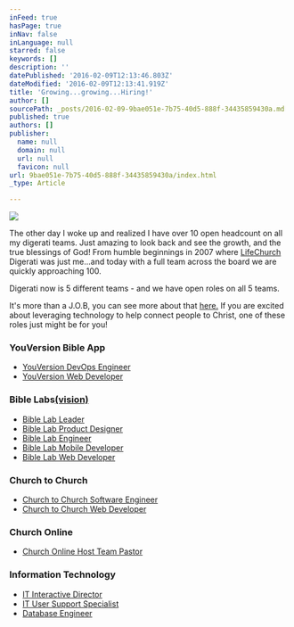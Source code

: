 ```yaml
---
inFeed: true
hasPage: true
inNav: false
inLanguage: null
starred: false
keywords: []
description: ''
datePublished: '2016-02-09T12:13:46.803Z'
dateModified: '2016-02-09T12:13:41.919Z'
title: 'Growing...growing...Hiring!'
author: []
sourcePath: _posts/2016-02-09-9bae051e-7b75-40d5-888f-34435859430a.md
published: true
authors: []
publisher:
  name: null
  domain: null
  url: null
  favicon: null
url: 9bae051e-7b75-40d5-888f-34435859430a/index.html
_type: Article

---
```

![](https://the-grid-user-content.s3-us-west-2.amazonaws.com/9dd3e2c7-e335-412f-b4a4-2d580cb31794.png)

The other day I woke up and realized I have over 10 open headcount on all my digerati teams. Just amazing to look back and see the growth, and the true blessings of God! From humble beginnings in 2007 where [LifeChurch][0] Digerati was just me...and today with a full team across the board we are quickly approaching 100\. 

Digerati now is 5 different teams - and we have open roles on all 5 teams. 

It's more than a J.O.B, you can see more about that [here.][1] If you are excited about leveraging technology to help connect people to Christ, one of these roles just might be for you! 

### YouVersion Bible App

* [YouVersion DevOps Engineer][2]
* [YouVersion Web Developer][3]

### Bible Labs[(vision)][4]

* [Bible Lab Leader][5]
* [Bible Lab Product Designer][6]
* [Bible Lab Engineer][7]
* [Bible Lab Mobile Developer][8]
* [Bible Lab Web Developer][9]

### Church to Church

* [Church to Church Software Engineer][10]
* [Church to Church Web Developer][11]

### Church Online

* [Church Online Host Team Pastor][12]

### Information Technology

* [IT Interactive Director][13]
* [IT User Support Specialist][14]
* [Database Engineer][15]

[0]: https://www.life.church/
[1]: http://www.life.church/jobs/
[2]: http://jobs.lifechurch.tv/central/youversion-devops-engineer/113
[3]: http://jobs.lifechurch.tv/central/youversion-web-developer/201
[4]: https://docs.google.com/document/d/1ldE6TFb_N-Dkk5F_q7bjQ5xKKw5ZFxkJtf3RcE_Yc5Q/edit
[5]: http://jobs.lifechurch.tv/central/bible-lab-leader/199
[6]: http://jobs.lifechurch.tv/central/bible-lab-product-designer/197
[7]: http://jobs.lifechurch.tv/central/bible-lab-engineer/200
[8]: http://jobs.lifechurch.tv/central/bible-lab-mobile-developer/198
[9]: http://jobs.lifechurch.tv/central/bible-lab-web-developer/196
[10]: http://jobs.lifechurch.tv/central/church-to-church-software-engineer/132
[11]: http://jobs.lifechurch.tv/central/church-to-church-web-developer/138
[12]: http://jobs.lifechurch.tv/campus/church-online/church-online-host-team-pastor/206
[13]: http://jobs.lifechurch.tv/central/it-interactive-director/189
[14]: http://jobs.lifechurch.tv/central/it-user-support-specialist/170
[15]: http://jobs.lifechurch.tv/central/database-engineer/205